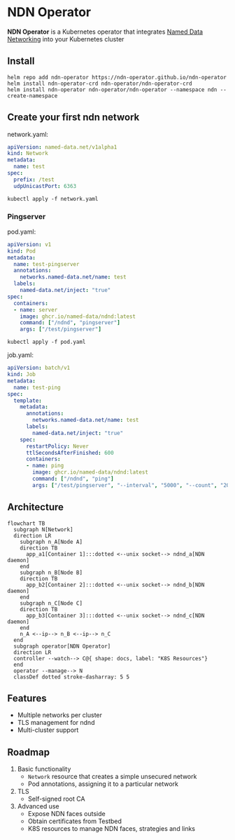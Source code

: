 # NDN Operator

**NDN Operator** is a Kubernetes operator that integrates [Named Data Networking](https://github.com/named-data) into your Kubernetes cluster

## Install
```
helm repo add ndn-operator https://ndn-operator.github.io/ndn-operator
helm install ndn-operator-crd ndn-operator/ndn-operator-crd
helm install ndn-operator ndn-operator/ndn-operator --namespace ndn --create-namespace
```
## Create your first ndn network
network.yaml:
```yaml
apiVersion: named-data.net/v1alpha1
kind: Network
metadata:
  name: test
spec:
  prefix: /test
  udpUnicastPort: 6363
```
```
kubectl apply -f network.yaml
```

### Pingserver
pod.yaml:
```yaml
apiVersion: v1
kind: Pod
metadata:
  name: test-pingserver
  annotations:
    networks.named-data.net/name: test
  labels:
    named-data.net/inject: "true"
spec:
  containers:
  - name: server
    image: ghcr.io/named-data/ndnd:latest
    command: ["/ndnd", "pingserver"]
    args: ["/test/pingserver"]
```
```
kubectl apply -f pod.yaml
```

job.yaml:
```yaml
apiVersion: batch/v1
kind: Job
metadata:
  name: test-ping
spec:
  template:
    metadata:
      annotations:
        networks.named-data.net/name: test
      labels:
        named-data.net/inject: "true"
    spec:
      restartPolicy: Never
      ttlSecondsAfterFinished: 600
      containers:
      - name: ping
        image: ghcr.io/named-data/ndnd:latest
        command: ["/ndnd", "ping"]
        args: ["/test/pingserver", "--interval", "5000", "--count", "20"]
```

## Architecture
```mermaid
flowchart TB
  subgraph N[Network]
  direction LR
    subgraph n_A[Node A]
    direction TB
      app_a1[Container 1]:::dotted <--unix socket--> ndnd_a[NDN daemon]
    end
    subgraph n_B[Node B]
    direction TB
      app_b2[Container 2]:::dotted <--unix socket--> ndnd_b[NDN daemon]
    end
    subgraph n_C[Node C]
    direction TB
      app_b3[Container 3]:::dotted <--unix socket--> ndnd_c[NDN daemon]
    end
    n_A <--ip--> n_B <--ip--> n_C
  end
  subgraph operator[NDN Operator]
  direction LR
  controller --watch--> C@{ shape: docs, label: "K8S Resources"}
  end
  operator --manage--> N
  classDef dotted stroke-dasharray: 5 5
```

## Features
* Multiple networks per cluster
* TLS management for ndnd
* Multi-cluster support

## Roadmap
1. Basic functionality
    * `Network` resource that creates a simple unsecured network
    * Pod annotations, assigning it to a particular network
1. TLS
    * Self-signed root CA
1. Advanced use
    * Expose NDN faces outside
    * Obtain certificates from Testbed
    * K8S resources to manage NDN faces, strategies and links